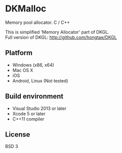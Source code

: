 # DKMalloc
Memory pool allocator. C / C++

This is simplified 'Memory Allocator' part of DKGL.  
Full version of DKGL: http://github.com/hongtae/DKGL

## Platform
- Windows (x86, x64)
- Mac OS X
- iOS
- Android, Linux (Not tested)

## Build environment
- Visual Studio 2013 or later
- Xcode 5 or later
- C++11 compiler

## License
BSD 3
